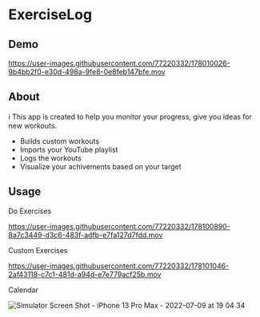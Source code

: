 # ExerciseLog


## Demo

https://user-images.githubusercontent.com/77220332/178010026-9b4bb2f0-e30d-498a-9fe8-0e8feb147bfe.mov


## About
ℹ️  This app is created to help you monitor your progress, give you ideas for new workouts.

- Builds custom workouts
- Imports your YouTube playlist
- Logs the workouts
- Visualize your achivements based on your target


## Usage

Do Exercises

https://user-images.githubusercontent.com/77220332/178100890-8a7c3449-d3c6-483f-adfb-e7fa127d7fdd.mov


Custom Exercises

https://user-images.githubusercontent.com/77220332/178101046-2af43118-c7c1-481d-a94d-e7e779acf25b.mov



Calendar

![Simulator Screen Shot - iPhone 13 Pro Max - 2022-07-09 at 19 04 34](https://user-images.githubusercontent.com/77220332/178101148-a2df14cd-bbc1-4619-aedc-b5c3ccc60a08.png)
